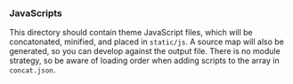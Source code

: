 ### JavaScripts

This directory should contain theme JavaScript files, which will be concatonated, minified, and placed in `static/js`. A source map will also be generated, so you can develop against the output file. There is no module strategy, so be aware of loading order when adding scripts to the array in `concat.json`.
